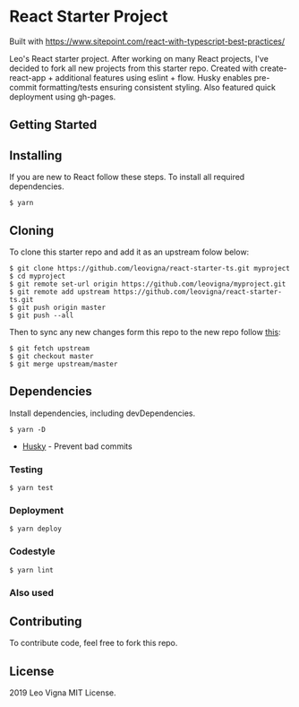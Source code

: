 # React Starter Project
Built with https://www.sitepoint.com/react-with-typescript-best-practices/

Leo's React starter project.
After working on many React projects, I've decided to fork all new projects from this starter repo. Created with create-react-app + additional features using eslint + flow. Husky enables pre-commit formatting/tests ensuring consistent styling. Also featured quick deployment using gh-pages.

## Getting Started

## Installing

If you are new to React follow these steps.
To install all required dependencies.

```
$ yarn
```

## Cloning

To clone this starter repo and add it as an upstream folow below:

```
$ git clone https://github.com/leovigna/react-starter-ts.git myproject
$ cd myproject
$ git remote set-url origin https://github.com/leovigna/myproject.git
$ git remote add upstream https://github.com/leovigna/react-starter-ts.git
$ git push origin master
$ git push --all
```

Then to sync any new changes form this repo to the new repo follow [this](https://help.github.com/en/articles/syncing-a-fork):

```
$ git fetch upstream
$ git checkout master
$ git merge upstream/master
```

## Dependencies

Install dependencies, including devDependencies.

```
$ yarn -D
```

- [Husky](https://github.com/typicode/husky) - Prevent bad commits

### Testing

```
$ yarn test
```

### Deployment

```
$ yarn deploy
```

### Codestyle

```
$ yarn lint
```

### Also used

## Contributing

To contribute code, feel free to fork this repo.

## License

2019 Leo Vigna
MIT License.
